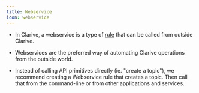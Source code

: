 ```yaml
---
title: Webservice
icon: webservice
---
```


* In Clarive, a webservice is a type of [rule](Concepts/rule) that can be called from outside Clarive. 

* Webservices are the preferred way of automating Clarive operations from the outside world. 

* Instead of calling API primitives directly (ie. "create a topic"), 
we recommend creating a Webservice rule that creates a topic.
Then call that from the command-line or from other applications
and services. 
